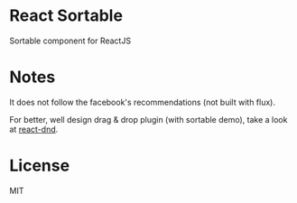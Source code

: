 # React Sortable

Sortable component for ReactJS

# Notes

It does not follow the facebook's recommendations (not built with flux).

For better, well design drag & drop plugin (with sortable demo), take a look at [react-dnd](https://github.com/gaearon/react-dnd/).

# License

MIT
